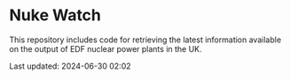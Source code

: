 # Nuke Watch

This repository includes code for retrieving the latest information available on the output of EDF nuclear power plants in the UK.

Last updated: 2024-06-30 02:02